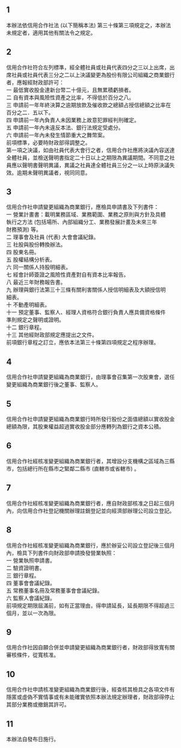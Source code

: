 1
-
本辦法依信用合作社法 (以下簡稱本法) 第三十條第三項規定之，本辦法  
  未規定者，適用其他有關法令之規定。

2
-
信用合作社符合左列標準，經全體社員或社員代表四分之三以上出席，出  
  席社員或社員代表三分之二以上決議變更為股份有限公司組織之商業銀行  
  者，應報經財政部許可：  
  一  最低實收股金達新台幣二十億元，且無累積虧損者。  
  二  自有資本與風險性資產之比率，不得低於百分之八。  
  三  申請前一年年終決算之逾期放款及催收款之總額占授信總額之比率在  
      百分之二．五以下。  
  四  申請前一年內負責人未因業務上故意犯罪經判刑確定。  
  五  申請前一年內未違反本法、銀行法規定受處分。  
  六  申請前一年內未發生情節重大之舞幣案。  
  前項標準，必要時財政部得調整之。  
  第一項之決議，如由社員代表大會行之者，信用合作社應將決議內容送達  
  全體社員，並檢送聲明書指定二十日以上之期限為異議期間。不同意之社  
  員應以聲明書聲明異議，異議之社員達全體社員三分之一以上時原決議失  
  效。逾期未聲明異議者，視同同意。

3
-
信用合作社申請變更組織為商業銀行，應檢具申請書及下列書件：  
  一  營業計畫書：載明業務區域、業務範圍、業務之原則與方針及具體  
      執行之方法 (包括場所、內部組織分工、業務發展計畫及未來三年  
      財務預測) 等。  
  二  理事會及社員 (代表) 大會會議紀錄。  
  三  社股與股份轉換辦法。  
  四  股東名冊。  
  五  股權結構分析表。  
  六  同一關係人持股明細表。  
  七  經會計師簽證之風險性資產對自有資本比率報告。  
  八  最近三年財務報告書。  
  九  辦理與銀行法第三十三條有關利害關係人授信明細表及大額授信明  
      細表。  
  十  不動產明細表。  
  十一  預定董事、監察人、經理人資格符合銀行負責人應具備資格條件  
        準則規定之聲明或證明。  
  十二  銀行章程。  
  十三  其他經財政部規定應提出之文件。  
  前項銀行章程之訂立，應依本法第三十條第四項規定之程序辦理。

4
-
信用合作社申請變更組織為商業銀行，由理事會召集第一次股東會，選任  
  變更組織為商業銀行後之董事、監察人。

5
-
信用合作社申請變更組織為商業銀行時所發行股份之面值總額以實收股金  
  總額為限，其股東權益超過實收股金部分應轉列為銀行之資本公積。

6
-
信用合作社經核准變更組織為商業銀行者，其增設分支機構之區域為三縣  
  市，包括總行所在縣市之緊鄰二縣市 (直轄市或省轄市) 。

7
-
信用合作社經核准變更組織為商業銀行者，應自財政部核准之日起三個月  
  內，向信用合作社登記機關辦理註銷登記並向經濟部辦理公司設立登記。

8
-
信用合作社經核准變更組織為商業銀行，應於辦妥公司設立登記後三個月  
  內，檢具下列書件向財政部申請換發營業執照：  
  一  營業執照申請書。  
  二  驗資證明書。  
  三  銀行章程。  
  四  董事會會議紀錄。  
  五  常務董事名冊及常務董事會會議紀錄。  
  六  監察人會議紀錄。  
  前項規定期限屆滿前，如有正當理由，得申請延長，延長期限不得超過三  
  個月，並以一次為限。

9
-
信用合作社因自願合併並申請變更組織為商業銀行者，財政部得放寬有關  
  審核條件，從寬核准。

10
--
信用合作社申請核准變更組織為商業銀行後，經查核其檢具之各項文件有  
  隱匿或虛偽不實情事或有未能確實依照本辦法規定辦理者，財政部得停止  
  其部分業務或撤銷其許可。

11
--
本辦法自發布日施行。

